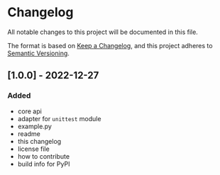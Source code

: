 # Changelog

All notable changes to this project will be documented in this file.

The format is based on [Keep a Changelog](https://keepachangelog.com/en/1.0.0/),
and this project adheres to [Semantic Versioning](https://semver.org/spec/v2.0.0.html).

## [1.0.0] - 2022-12-27

### Added

  - core api
  - adapter for `unittest` module
  - example.py
  - readme
  - this changelog
  - license file
  - how to contribute
  - build info for PyPI

